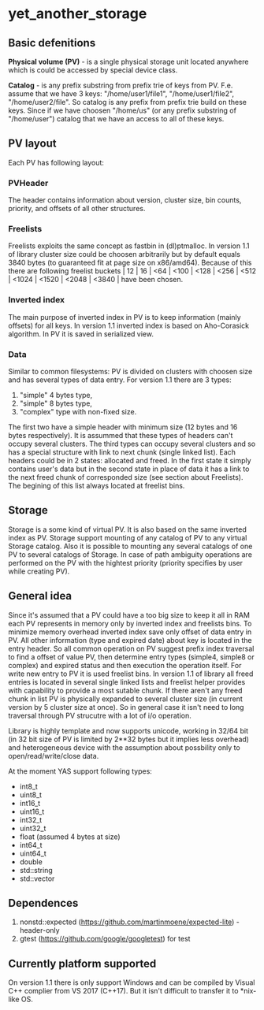 # yet_another_storage

## Basic defenitions
**Physical volume (PV)** - is a single physical storage unit located anywhere which is could be accessed by special device class.

**Catalog** - is any prefix substring from prefix trie of keys from PV. F.e. assume that we have 3 keys: "/home/user1/file1", "/home/user1/file2", "/home/user2/file". So catalog is any prefix from prefix trie build on these keys. Since if we have choosen "/home/us" (or any prefix substring of "/home/user") catalog that we have an access to all of these keys.

## PV layout

Each PV has following layout:

### PVHeader
  The header contains information about version, cluster size, bin counts, priority, and offsets of all other structures.

### Freelists
  Freelists exploits the same concept as fastbin in (dl)ptmalloc. In version 1.1 of library cluster size could be choosen arbitrarily but by default equals 3840 bytes (to guaranteed fit at page size on x86/amd64). Because of this there are following freelist buckets | 12 | 16 | <64 | <100 | <128 | <256 | <512 | <1024 | <1520 | <2048 | <3840 | have been chosen.
 
### Inverted index
  The main purpose of inverted index in PV is to keep information (mainly offsets) for all keys. In version 1.1 inverted index is based on Aho-Corasick algorithm. In PV it is saved in serialized view.

### Data
  Similar to common filesystems: PV is divided on clusters with choosen size and has several types of data entry. For version 1.1 there are 3 types:
  1. "simple" 4 bytes type,
  2. "simple" 8 bytes type,
  3. "complex" type with non-fixed size.

  The first two have a simple header with minimum size (12 bytes and 16 bytes respectively). It is assummed that these types of headers can't occupy several clusters. 
  The third types can occupy several clusters and so has a special structure with link to next chunk (single linked list). Each headers could be in 2 states: allocated and freed. In the first state it simply contains user's data but in the second state in place of data it has a link to the next freed chunk of corresponded size (see section about Freelists). The begining of this list always located at freelist bins.

## Storage
Storage is a some kind of virtual PV. It is also based on the same inverted index as PV. Storage support mounting of any catalog of PV to any virtual Storage catalog. Also it is possible to mounting any several catalogs of one PV to several catalogs of Storage. In case of path ambiguity operations are performed on the PV with the hightest priority (priority specifies by user while creating PV).
 
## General idea
Since it's assumed that a PV could have a too big size to keep it all in RAM each PV represents in memory only by inverted index and freelists bins. To minimize memory overhead inverted index save only offset of data entry in PV. All other information (type and expired date) about key is located in the entry header. So all common operation on PV suggest prefix index traversal to find a offset of value PV, then determine entry types (simple4, simple8 or complex) and expired status and then execution the operation itself. For write new entry to PV it is used freelist bins. In version 1.1 of library all freed entries is located in several single linked lists and freelist helper provides with capability to provide a most sutable chunk. If there aren't any freed chunk in list PV is physically expanded to several cluster size (in current version by 5 cluster size at once). So in general case it isn't need to long traversal through PV strucutre with a lot of i/o operation.

Library is highly template and now supports unicode, working in 32/64 bit (in 32 bit size of PV is limited by 2**32 bytes but it implies less overhead) and heterogeneous device with the assumption about possbility only to open/read/write/close data.

At the moment YAS support following types:
- int8_t
- uint8_t
- int16_t
- uint16_t
- int32_t
- uint32_t
- float (assumed 4 bytes at size)
- int64_t
- uint64_t
- double
- std::string
- std::vector


## Dependences 

1. nonstd::expected (https://github.com/martinmoene/expected-lite) - header-only
2. gtest (https://github.com/google/googletest) for test

## Currently platform supported
On version 1.1 there is only support Windows and can be compiled by Visual C++ complier from VS 2017 (C++17). But it isn't difficult to transfer it to *nix-like OS.
